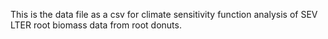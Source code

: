 This is the data file as a csv for climate sensitivity function analysis of SEV LTER root biomass data from root donuts.
